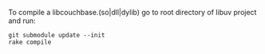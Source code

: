 To compile a libcouchbase.(so|dll|dylib) go to root directory of libuv project and run:

```shell
git submodule update --init
rake compile
```
